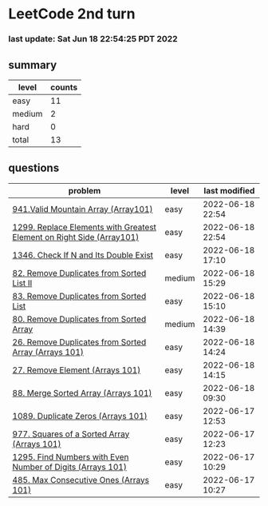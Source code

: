 # LeetCode 2nd turn
### last update: Sat Jun 18 22:54:25 PDT 2022
## summary
| level | counts |
|-|-|
| easy |11 |
| medium |2 |
| hard |0 |
| total | 13 |

## questions
| problem | level| last modified |
|-|-|-|
| [ 941.Valid Mountain Array (Array101) ](./941.valid-mountain-array/) | easy | 2022-06-18 22:54 | 
| [ 1299. Replace Elements with Greatest Element on Right Side (Array101) ](./1299.replace-elements-with-greatest-element-on-right-side/) | easy | 2022-06-18 22:54 | 
| [ 1346. Check If N and Its Double Exist ](./1346.check-if-n-and-its-double-exist/) | easy | 2022-06-18 17:10 | 
| [ 82. Remove Duplicates from Sorted List II ](./82.remove-duplicates-from-sorted-list-ii/) | medium | 2022-06-18 15:29 | 
| [ 83. Remove Duplicates from Sorted List ](./83.remove-duplicates-from-sorted-list/) | easy | 2022-06-18 15:10 | 
| [ 80. Remove Duplicates from Sorted Array ](./80.remove-duplicates-from-sorted-array-ii/) | medium | 2022-06-18 14:39 | 
| [ 26. Remove Duplicates from Sorted Array (Arrays 101) ](./26.remove-duplicates-from-sorted-array/) | easy | 2022-06-18 14:24 | 
| [ 27. Remove Element (Arrays 101) ](./27.remove-element/) | easy | 2022-06-18 14:15 | 
| [ 88. Merge Sorted Array (Arrays 101) ](./88.merge-sortedarray/) | easy | 2022-06-18 09:30 | 
| [ 1089. Duplicate Zeros (Arrays 101) ](./1089.duplicate-zeros/) | easy | 2022-06-17 12:53 | 
| [ 977. Squares of a Sorted Array (Arrays 101) ](./977.squares-of-a-sorted-array/) | easy | 2022-06-17 12:23 | 
| [ 1295. Find Numbers with Even Number of Digits (Arrays 101) ](./1295.find-numbers-with-even-number-of-digits/) | easy | 2022-06-17 10:29 | 
| [ 485. Max Consecutive Ones (Arrays 101) ](./485.max-consecutive-ones/) | easy | 2022-06-17 10:27 | 

